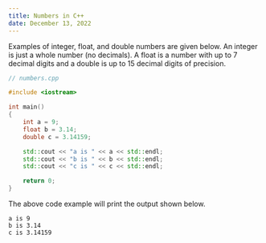 ```yaml
---
title: Numbers in C++
date: December 13, 2022
---
```


Examples of integer, float, and double numbers are given below. An integer is just a whole number (no decimals). A float is a number with up to 7 decimal digits and a double is up to 15 decimal digits of precision.

```cpp
// numbers.cpp

#include <iostream>

int main()
{
    int a = 9;
    float b = 3.14;
    double c = 3.14159;

    std::cout << "a is " << a << std::endl;
    std::cout << "b is " << b << std::endl;
    std::cout << "c is " << c << std::endl;

    return 0;
}
```

The above code example will print the output shown below.

```
a is 9
b is 3.14
c is 3.14159
```
